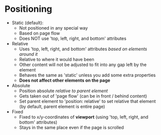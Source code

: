 # Positioning

* Static (default):
  * Not positioned in any special way
  * Based on page flow
  * Does NOT use 'top, left, right, and bottom' attributes
* Relative
  * Uses 'top, left, right, and bottom' attributes *based on elements around it*
  * Relative to where it would have been
  * Other content will not be adjusted to fit into any gap left by the element
  * Behaves the same as 'static' unless you add some extra properties
  * **Does not affect other elements on the page**
* Absolute
  * Position absolute *relative to parent element*
  * Gets taken out of 'page flow' (can be in front / behind content)
  * Set parent element to 'position: relative' to set relative that element (by default, parent element is entire page)
* Fixed
  * Fixed to x/y-coordinates of **viewport** (using 'top, left, right, and bottom' attributes)
  * Stays in the same place even if the page is scrolled
